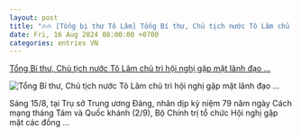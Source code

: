 ```yaml
---
layout: post
title: "🔥🔥 [Tổng bị thư Tô Lâm] Tổng Bí thư, Chủ tịch nước Tô Lâm chủ trì hội nghị gặp mặt lãnh đạo ..."
date: Fri, 16 Aug 2024 08:00:00 +0700
categories: entries VN
---
```

[Tổng Bí thư, Chủ tịch nước Tô Lâm chủ trì hội nghị gặp mặt lãnh đạo ...](https://hcmcpv.org.vn/tin-tuc/tong-bi-thu-chu-tich-nuoc-to-lam-chu-tri-hoi-nghi-gap-mat-lanh-dao-nguyen-lanh-dao-1491926206)

![Tổng Bí thư, Chủ tịch nước Tô Lâm chủ trì hội nghị gặp mặt lãnh đạo ...](https://images.hcmcpv.org.vn/res/news/2024/08/15-08-2024-tong-bi-thu-chu-tich-nuoc-to-lam-chu-tri-hoi-nghi-gap-mat-lanh-dao-nguyen-lanh-dao-4A65FEBF.png)

Sáng 15/8, tại Trụ sở Trung ương Đảng, nhân dịp kỷ niệm 79 năm ngày Cách mạng tháng Tám và Quốc khánh (2/9), Bộ Chính trị tổ chức Hội nghị gặp mặt các đồng ...

